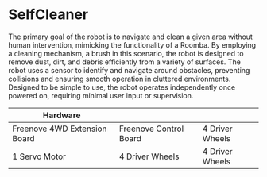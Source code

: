 # SelfCleaner
The primary goal of the robot is to navigate and clean a given area without human intervention, mimicking the functionality of a Roomba. By employing a cleaning mechanism, a brush in this scenario, the robot is designed to remove dust, dirt, and debris efficiently from a variety of surfaces. The robot uses a sensor to identify and navigate around obstacles, preventing collisions and ensuring smooth operation in cluttered environments. Designed to be simple to use, the robot operates independently once powered on, requiring minimal user input or supervision.

| Hardware  |  |   |
| ------------- | ------------- | ------------- |
| Freenove 4WD Extension Board  | Freenove Control Board  | 4 Driver Wheels  |
| 1 Servo Motor  | 4 Driver Wheels  | 4 Driver Wheels  |
